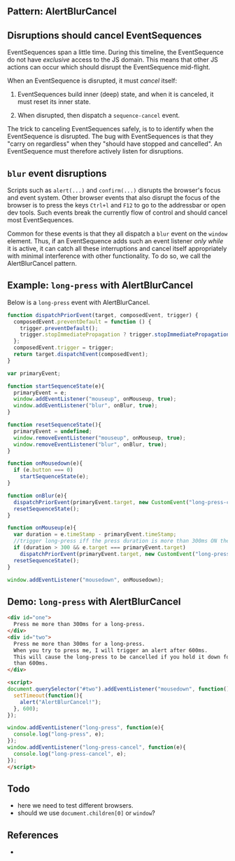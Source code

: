 ## Pattern: AlertBlurCancel

## Disruptions should cancel EventSequences

EventSequences span a little time. During this timeline, the EventSequence do not have *exclusive* 
access to the JS domain. This means that other JS actions can occur which should disrupt the 
EventSequence mid-flight.

When an EventSequence is disrupted, it must *cancel* itself:

1. EventSequences build inner (deep) state, and when it is canceled, it must reset its inner state.

2. When disrupted, then dispatch a `sequence-cancel` event.

The trick to canceling EventSequences safely, is to to identify when the EventSequence is disrupted.
The bug with EventSequences is that they "carry on regardless" when they "should have stopped and
cancelled". An EventSequence must therefore actively listen for disruptions.

## `blur` event disruptions

Scripts such as `alert(...)` and `confirm(...)` disrupts the browser's focus and event system.
Other browser events that also disrupt the focus of the browser is to press the keys `Ctrl+l` and `F12` 
to go to the addressbar or open dev tools. Such events break the currently flow of control and should 
cancel most EventSequences.

Common for these events is that they all dispatch a `blur` event on the `window` element. 
Thus, if an EventSequence adds such an event listener *only while* it is active, it can catch all these
interruptions and cancel itself appropriately with minimal interference with other functionality.
To do so, we call the AlertBlurCancel pattern.

## Example: `long-press` with AlertBlurCancel

Below is a `long-press` event with AlertBlurCancel.

```javascript
function dispatchPriorEvent(target, composedEvent, trigger) {
  composedEvent.preventDefault = function () {
    trigger.preventDefault();
    trigger.stopImmediatePropagation ? trigger.stopImmediatePropagation() : trigger.stopPropagation();
  };
  composedEvent.trigger = trigger;
  return target.dispatchEvent(composedEvent);
}

var primaryEvent;                                               

function startSequenceState(e){                                 
  primaryEvent = e;                                     
  window.addEventListener("mouseup", onMouseup, true);             
  window.addEventListener("blur", onBlur, true);                      
}

function resetSequenceState(){
  primaryEvent = undefined;                                     
  window.removeEventListener("mouseup", onMouseup, true);             
  window.removeEventListener("blur", onBlur, true);                   
}

function onMousedown(e){                                        
  if (e.button === 0)                                                 
    startSequenceState(e);                                             
}

function onBlur(e){                                                   
  dispatchPriorEvent(primaryEvent.target, new CustomEvent("long-press-cancel", {bubbles: true, composed: true, detail: duration}), e);
  resetSequenceState();                                         
}

function onMouseup(e){                                          
  var duration = e.timeStamp - primaryEvent.timeStamp;
  //trigger long-press iff the press duration is more than 300ms ON the exact same mouse event target.
  if (duration > 300 && e.target === primaryEvent.target)       
    dispatchPriorEvent(primaryEvent.target, new CustomEvent("long-press", {bubbles: true, composed: true, detail: duration}), e);
  resetSequenceState();                                         
}

window.addEventListener("mousedown", onMousedown);              
```

## Demo: `long-press` with AlertBlurCancel

```html
<div id="one">
  Press me more than 300ms for a long-press.
</div>
<div id="two">
  Press me more than 300ms for a long-press.
  When you try to press me, I will trigger an alert after 600ms.
  This will cause the long-press to be cancelled if you hold it down for more
  than 600ms.
</div>

<script>
document.querySelector("#two").addEventListener("mousedown", function(){
  setTimeout(function(){
    alert("AlertBlurCancel!");
  }, 600);
});

window.addEventListener("long-press", function(e){
  console.log("long-press", e);
});
window.addEventListener("long-press-cancel", function(e){
  console.log("long-press-cancel", e);
});
</script>
```

## Todo

 * here we need to test different browsers.
 * should we use `document.children[0]` or `window`?

## References

 * 
